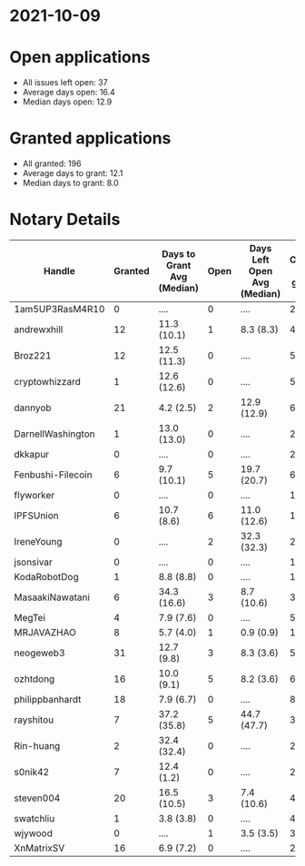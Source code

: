 2021-10-09
==========

# Open applications

- All issues left open: 37
- Average days open: 16.4
- Median days open: 12.9

# Granted applications

- All granted: 196
- Average days to grant: 12.1
- Median days to grant: 8.0

# Notary Details

| Handle            |   Granted | Days to Grant Avg (Median)   |   Open | Days Left Open Avg (Median)   |   Closed (no grant) |
|-------------------|-----------|------------------------------|--------|-------------------------------|---------------------|
| 1am5UP3RasM4R10   |         0 | ....                         |      0 | ....                          |                   2 |
| andrewxhill       |        12 | 11.3  (10.1)                 |      1 | 8.3  (8.3)                    |                  44 |
| Broz221           |        12 | 12.5  (11.3)                 |      0 | ....                          |                  55 |
| cryptowhizzard    |         1 | 12.6  (12.6)                 |      0 | ....                          |                   5 |
| dannyob           |        21 | 4.2  (2.5)                   |      2 | 12.9  (12.9)                  |                  69 |
| DarnellWashington |         1 | 13.0  (13.0)                 |      0 | ....                          |                   2 |
| dkkapur           |         0 | ....                         |      0 | ....                          |                   2 |
| Fenbushi-Filecoin |         6 | 9.7  (10.1)                  |      5 | 19.7  (20.7)                  |                  63 |
| flyworker         |         0 | ....                         |      0 | ....                          |                   1 |
| IPFSUnion         |         6 | 10.7  (8.6)                  |      6 | 11.0  (12.6)                  |                  10 |
| IreneYoung        |         0 | ....                         |      2 | 32.3  (32.3)                  |                   2 |
| jsonsivar         |         0 | ....                         |      0 | ....                          |                  13 |
| KodaRobotDog      |         1 | 8.8  (8.8)                   |      0 | ....                          |                   1 |
| MasaakiNawatani   |         6 | 34.3  (16.6)                 |      3 | 8.7  (10.6)                   |                  35 |
| MegTei            |         4 | 7.9  (7.6)                   |      0 | ....                          |                   5 |
| MRJAVAZHAO        |         8 | 5.7  (4.0)                   |      1 | 0.9  (0.9)                    |                  11 |
| neogeweb3         |        31 | 12.7  (9.8)                  |      3 | 8.3  (3.6)                    |                  54 |
| ozhtdong          |        16 | 10.0  (9.1)                  |      5 | 8.2  (3.6)                    |                  60 |
| philippbanhardt   |        18 | 7.9  (6.7)                   |      0 | ....                          |                  82 |
| rayshitou         |         7 | 37.2  (35.8)                 |      5 | 44.7  (47.7)                  |                  33 |
| Rin-huang         |         2 | 32.4  (32.4)                 |      0 | ....                          |                   2 |
| s0nik42           |         7 | 12.4  (1.2)                  |      0 | ....                          |                  24 |
| steven004         |        20 | 16.5  (10.5)                 |      3 | 7.4  (10.6)                   |                  47 |
| swatchliu         |         1 | 3.8  (3.8)                   |      0 | ....                          |                   4 |
| wjywood           |         0 | ....                         |      1 | 3.5  (3.5)                    |                   3 |
| XnMatrixSV        |        16 | 6.9  (7.2)                   |      0 | ....                          |                  26 |